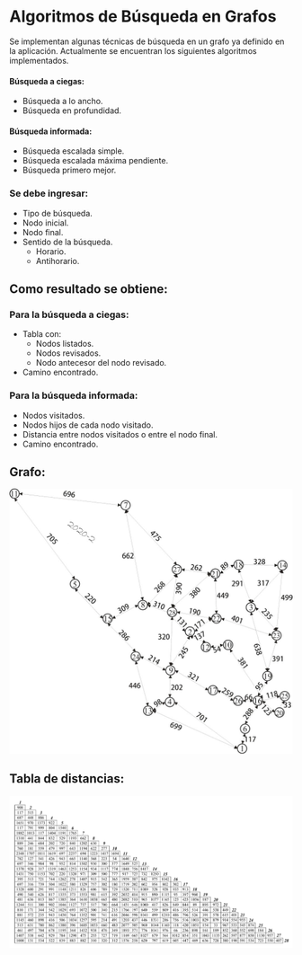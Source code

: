 # Algoritmos de Búsqueda en Grafos

Se implementan algunas técnicas de búsqueda en un grafo ya definido en la aplicación. Actualmente se encuentran los siguientes algoritmos implementados.
#### Búsqueda a ciegas:
- Búsqueda a lo ancho.
- Búsqueda en profundidad.
#### Búsqueda informada:
- Búsqueda escalada simple.
- Búsqueda escalada máxima pendiente.
- Búsqueda primero mejor.


### Se debe ingresar:
- Tipo de búsqueda.
- Nodo inicial.
- Nodo final.
- Sentido de la búsqueda.
  - Horario.
  - Antihorario.

## Como resultado se obtiene:
### Para la búsqueda a ciegas:
- Tabla con:
  - Nodos listados.
  - Nodos revisados.
  - Nodo antecesor del nodo revisado.
- Camino encontrado.
### Para la búsqueda informada:
- Nodos visitados.
- Nodos hijos de cada nodo visitado.
- Distancia entre nodos visitados o entre el nodo final.
- Camino encontrado.

## Grafo:
![Grafo](src/assets/images/mapa_grafo.jpg)

## Tabla de distancias:
![Tabla](src/assets/images/tabla_grafo.png)
